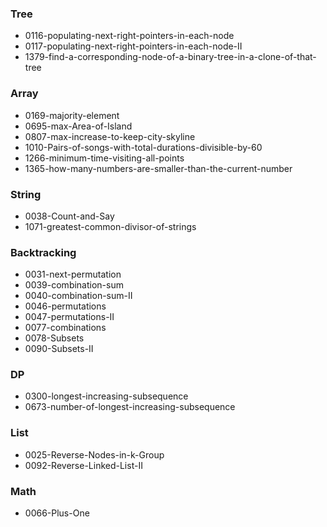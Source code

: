 
### Tree
  - 0116-populating-next-right-pointers-in-each-node
  - 0117-populating-next-right-pointers-in-each-node-II
  - 1379-find-a-corresponding-node-of-a-binary-tree-in-a-clone-of-that-tree

### Array
  - 0169-majority-element
  - 0695-max-Area-of-Island
  - 0807-max-increase-to-keep-city-skyline
  - 1010-Pairs-of-songs-with-total-durations-divisible-by-60
  - 1266-minimum-time-visiting-all-points
  - 1365-how-many-numbers-are-smaller-than-the-current-number

### String
  - 0038-Count-and-Say
  - 1071-greatest-common-divisor-of-strings
  
### Backtracking
  - 0031-next-permutation
  - 0039-combination-sum
  - 0040-combination-sum-II
  - 0046-permutations
  - 0047-permutations-II
  - 0077-combinations
  - 0078-Subsets
  - 0090-Subsets-II

### DP
  - 0300-longest-increasing-subsequence
  - 0673-number-of-longest-increasing-subsequence

### List
  - 0025-Reverse-Nodes-in-k-Group
  - 0092-Reverse-Linked-List-II
  
### Math
  - 0066-Plus-One
